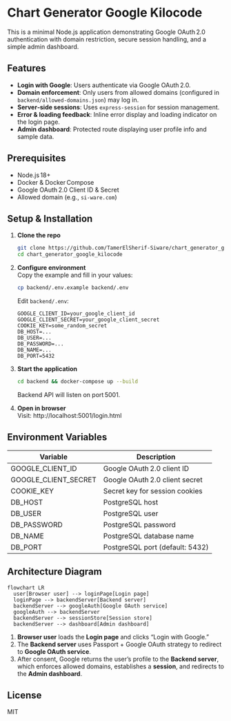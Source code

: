 # Chart Generator Google Kilocode

This is a minimal Node.js application demonstrating Google OAuth 2.0 authentication with domain restriction, secure session handling, and a simple admin dashboard.

## Features

- **Login with Google**: Users authenticate via Google OAuth 2.0.
- **Domain enforcement**: Only users from allowed domains (configured in `backend/allowed-domains.json`) may log in.
- **Server‑side sessions**: Uses `express-session` for session management.
- **Error & loading feedback**: Inline error display and loading indicator on the login page.
- **Admin dashboard**: Protected route displaying user profile info and sample data.

## Prerequisites

- Node.js 18+
- Docker & Docker Compose
- Google OAuth 2.0 Client ID & Secret
- Allowed domain (e.g., `si-ware.com`)

## Setup & Installation

1. **Clone the repo**  
   ```bash
   git clone https://github.com/TamerElSherif-Siware/chart_generator_google_kilocode.git
   cd chart_generator_google_kilocode
   ```

2. **Configure environment**  
   Copy the example and fill in your values:
   ```bash
   cp backend/.env.example backend/.env
   ```
   Edit `backend/.env`:
   ```
   GOOGLE_CLIENT_ID=your_google_client_id
   GOOGLE_CLIENT_SECRET=your_google_client_secret
   COOKIE_KEY=some_random_secret
   DB_HOST=...
   DB_USER=...
   DB_PASSWORD=...
   DB_NAME=...
   DB_PORT=5432
   ```

3. **Start the application**  
   ```bash
   cd backend && docker-compose up --build
   ```
   Backend API will listen on port 5001.

4. **Open in browser**  
   Visit: http://localhost:5001/login.html

## Environment Variables

| Variable            | Description                             |
|---------------------|-----------------------------------------|
| GOOGLE_CLIENT_ID    | Google OAuth 2.0 client ID              |
| GOOGLE_CLIENT_SECRET| Google OAuth 2.0 client secret          |
| COOKIE_KEY          | Secret key for session cookies          |
| DB_HOST             | PostgreSQL host                         |
| DB_USER             | PostgreSQL user                         |
| DB_PASSWORD         | PostgreSQL password                     |
| DB_NAME             | PostgreSQL database name                |
| DB_PORT             | PostgreSQL port (default: 5432)         |

## Architecture Diagram

```mermaid
flowchart LR
  user[Browser user] --> loginPage[Login page]
  loginPage --> backendServer[Backend server]
  backendServer --> googleAuth[Google OAuth service]
  googleAuth --> backendServer
  backendServer --> sessionStore[Session store]
  backendServer --> dashboard[Admin dashboard]
```

1. **Browser user** loads the **Login page** and clicks “Login with Google.”  
2. The **Backend server** uses Passport + Google OAuth strategy to redirect to **Google OAuth service**.  
3. After consent, Google returns the user’s profile to the **Backend server**, which enforces allowed domains, establishes a **session**, and redirects to the **Admin dashboard**.

## License

MIT
